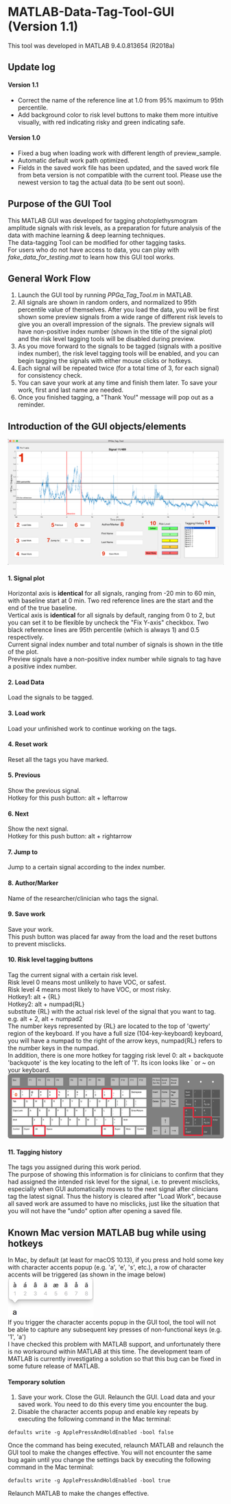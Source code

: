 # MATLAB-Data-Tag-Tool-GUI (Version 1.1)
This tool was developed in MATLAB 9.4.0.813654 (R2018a)
## Update log
#### Version 1.1
- Correct the name of the reference line at 1.0 from 95% maximum to 95th percentile.  
- Add background color to risk level buttons to make them more intuitive visually, with red indicating risky and green indicating safe.  

#### Version 1.0
- Fixed a bug when loading work with different length of preview_sample.  
- Automatic default work path optimized.  
- Fields in the saved work file has been updated, and the saved work file from beta version is not compatible with the current tool. Please use the newest version to tag the actual data (to be sent out soon).

## Purpose of the GUI Tool
This MATLAB GUI was developed for tagging photoplethysmogram amplitude signals with risk levels, as a preparation for future analysis of the data with machine learning & deep learning techniques.  
The data-tagging Tool can be modified for other tagging tasks.  
For users who do not have access to data, you can play with *fake_data_for_testing.mat* to learn how this GUI tool works.
## General Work Flow
1. Launch the GUI tool by running *PPGa_Tag_Tool.m* in MATLAB.  
2. All signals are shown in random orders, and normalized to 95th percentile value of themselves. After you load the data, you will be first shown some preview signals from a wide range of different risk levels to give you an overall impression of the signals. The preview signals will have non-positive index number (shown in the title of the signal plot) and the risk level tagging tools will be disabled during preview.
3. As you move forward to the signals to be tagged (signals with a positive index number), the risk level tagging tools will be enabled, and you can begin tagging the signals with either mouse clicks or hotkeys.
4. Each signal will be repeated twice (for a total time of 3, for each signal) for consistency check.
5. You can save your work at any time and finish them later. To save your work, first and last name are needed.
6. Once you finished tagging, a "Thank You!" message will pop out as a reminder.

## Introduction of the GUI objects/elements
![alt text](files_for_readme/GUI_objects_no_Mosaic.png 'GUI of the data-tagging tool')
#### 1. Signal plot
Horizontal axis is __identical__ for all signals, ranging from -20 min to 60 min, with baseline start at 0 min. Two red reference lines are the start and the end of the true baseline.  
Vertical axis is __identical__ for all signals by default, ranging from 0 to 2, but you can set it to be flexible by uncheck the "Fix Y-axis" checkbox. Two black reference lines are 95th percentile (which is always 1) and 0.5 respectively.  
Current signal index number and total number of signals is shown in the title of the plot.  
Preview signals have a non-positive index number while signals to tag have a positive index number.
#### 2. Load Data
Load the signals to be tagged.
#### 3. Load work
Load your unfinished work to continue working on the tags.
#### 4. Reset work
Reset all the tags you have marked.
#### 5. Previous
Show the previous signal.  
Hotkey for this push button: alt + leftarrow
#### 6. Next
Show the next signal.  
Hotkey for this push button: alt + rightarrow
#### 7. Jump to
Jump to a certain signal according to the index number.
#### 8. Author/Marker
Name of the researcher/clinician who tags the signal.
#### 9. Save work
Save your work.  
This push button was placed far away from the load and the reset buttons to prevent misclicks.
#### 10. Risk level tagging buttons
Tag the current signal with a certain risk level.  
Risk level 0 means most unlikely to have VOC, or safest.  
Risk level 4 means most likely to have VOC, or most risky.  
Hotkey1: alt + {RL}  
Hotkey2: alt + numpad{RL}   
substitute {RL} with the actual risk level of the signal that you want to tag. e.g. alt + 2, alt + numpad2  
The number keys represented by {RL} are located to the top of 'qwerty' region of the keyboard. If you have a full size (104-key-keyboard) keyboard, you will have a numpad to the right of the arrow keys, numpad{RL} refers to the number keys in the numpad.  
In addition, there is one more hotkey for tagging risk level 0: alt + backquote  
'backquote' is the key locating to the left of '1'. Its icon looks like \` or ~ on your keyboard.  
![alt text](files_for_readme/risk_level_hotkey.png 'risk level hotkeys')  
#### 11. Tagging history
The tags you assigned during this work period.  
The purpose of showing this information is for clinicians to confirm that they had assigned the intended risk level for the signal, i.e. to prevent misclicks, especially when GUI automatically moves to the next signal after clinicians tag the latest signal. Thus the history is cleared after "Load Work", because all saved work are assumed to have no misclicks, just like the situation that you will not have the "undo" option after opening a saved file.  
## Known Mac version MATLAB bug while using hotkeys
In Mac, by default (at least for macOS 10.13), if you press and hold some key with character accents popup (e.g. 'a', 'e', 's', etc.), a row of character accents will be triggered (as shown in the image below)  
![alt text](files_for_readme/character_accents_popup.png 'character accents popup')  
If you trigger the character accents popup in the GUI tool, the tool will not be able to capture any subsequent key presses of non-functional keys (e.g. '1', 'a')  
I have checked this problem with MATLAB support, and unfortunately there is no workaround within MATLAB at this time. The development team of MATLAB is currently investigating a solution so that this bug can be fixed in some future release of MATLAB.
#### Temporary solution
1. Save your work. Close the GUI. Relaunch the GUI. Load data and your saved work. You need to do this every time you encounter the bug.
2. Disable the character accents popup and enable key repeats by executing the following command in the Mac terminal:
```
defaults write -g ApplePressAndHoldEnabled -bool false
```
Once the command has being executed, relaunch MATLAB and relaunch the GUI tool to make the changes effective. You will not encounter the same bug again until you change the settings back by executing the following command in the Mac terminal:
```
defaults write -g ApplePressAndHoldEnabled -bool true
```
Relaunch MATLAB to make the changes effective.
